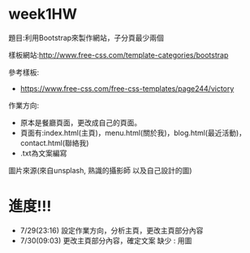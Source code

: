 # week1HW
題目:利用Bootstrap來製作網站，子分頁最少兩個

樣板網站:http://www.free-css.com/template-categories/bootstrap

參考樣板:
- https://www.free-css.com/free-css-templates/page244/victory

作業方向:
- 原本是餐廳頁面，更改成自己的頁面。
- 頁面有:index.html(主頁)，menu.html(關於我)，blog.html(最近活動)，contact.html(聯絡我)
- .txt為文案編寫

圖片來源(來自unsplash, 熟識的攝影師 以及自己設計的圖)

# 進度!!!
- 7/29(23:16) 設定作業方向，分析主頁，更改主頁部分內容
- 7/30(09:03) 更改主頁部分內容，確定文案 缺少 : 用圖
